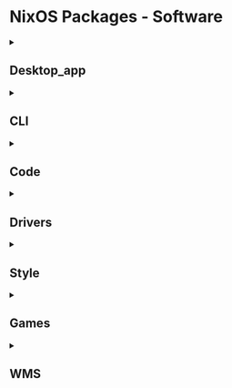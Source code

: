 # NixOS Packages - Software
<details>
<summary><h2>Desktop_app</h2></summary>
<table>
<tr>
    <td>Type</td>
    <td>Icon</td>
    <td>NixOS-Configuration Name</td>
    <td>Info</td>
</tr>
<tr>
    <td rowspan=3>Browser</td>
    <td><img src="./assets/soft-icon/firefox.png" width=30></td>
    <td>firefox</td>
    <td></td>
</tr>
<tr>
    <td><img src="./assets/soft-icon/librewolf.png" width=30></td>
    <td>librewolf</td>
    <td></td>
</tr>
<tr>
    <td><img src="./assets/soft-icon/chromium.png" width=30></td>
    <td>chromium</td>
    <td></td>
</tr>
<tr>
    <td rowspan=4>Editors</td>
    <td><img src="./assets/soft-icon/vscodium.png" width=30></td>
    <td>vscodium</td>
    <td></td>
</tr>
<tr>
    <td><img src="./assets/soft-icon/code-cursor.png" width=30></td>
    <td>code-cursor</td>
    <td></td>
</tr>
<tr>
    <td><img src="./assets/soft-icon/zed-editor.png" width=30></td>
    <td>zed-editor</td>
    <td></td>
</tr>
<tr>
    <td><img src="./assets/soft-icon/android-studio.png" width=30></td>
    <td><del>android-studio</td>
    <td></td>
</tr>
<tr>
    <td rowspan=2>Tools</td>
    <td><img src="./assets/soft-icon/obsidian.png" width=30></td>
    <td>obsidian</td>
    <td></td>
</tr>
<tr>
    <td><img src="./assets/soft-icon/github-desktop.png" width=30></td>
    <td>github-desktop</td>
    <td></td>
</tr>
<tr>
    <td rowspan=4>Chat</td>
    <td><img src="./assets/soft-icon/discord.png" width=30></td>
    <td>diskord</td>
    <td></td>
</tr>
<tr>
    <td><img src="./assets/soft-icon/telegram-desktop.png" width=30></td>
    <td>telegram-desktop</td>
    <td></td>
</tr>
<tr>
    <td><img src="./assets/soft-icon/simplex-chat-desktop.png" width=30></td>
    <td>simplex-chat-desktop</td>
    <td></td>
</tr>
<tr>
    <td><img src="./assets/soft-icon/thunderbird.png" width=30></td>
    <td>thunderbird</td>
    <td></td>
</tr>
<tr>
    <td rowspan=8>Media</td>
    <td><img src="./assets/soft-icon/spotify.png" width=30></td>
    <td><del>spotify</td>
    <td></td>
</tr>
<tr>
    <td><img src="./assets/soft-icon/vlc.png" width=30></td>
    <td>vlc</td>
    <td></td>
</tr>
<tr>
    <td><img src="./assets/soft-icon/obs-studio.png" width=30></td>
    <td>obs-studio</td>
    <td></td>
</tr>
<tr>
    <td><img src="./assets/soft-icon/easyeffects.png" width=30></td>
    <td>easyeffects</td>
    <td></td>
</tr>
<tr>
    <td><img src="./assets/soft-icon/youtube-music.png" width=30></td>
    <td>youtube-music</td>
    <td></td>
</tr>
<tr>
    <td><img src="./assets/soft-icon/davinci-resolve.png" width=30></td>
    <td>davinci-resolve</td>
    <td></td>
</tr>
<tr>
    <td><img src="./assets/soft-icon/shotcut.png" width=30></td>
    <td><del>shotcut</td>
    <td></td>
</tr>
<tr>
    <td><img src="./assets/soft-icon/olive-editor.png" width=30></td>
    <td><del>olive-editor</td>
    <td></td>
</tr>
<tr>
    <td rowspan=1>AI</td>
    <td><img src="./assets/soft-icon/lmstudio.png" width=30></td>
    <td>lmstudio</td>
    <td></td>
</tr>
<tr>
    <td rowspan=1>WinApps</td>
    <td><img src="./assets/soft-icon/freerdp.png" width=30></td>
    <td>freerdp</td>
    <td></td>
</tr>
<tr>
    <td rowspan=8>All</td>
    <td><img src="./assets/soft-icon/authenticator.png" width=30></td>
    <td>authenticator</td>
    <td></td>
</tr>
</table>
</details>

<details>
<summary><h2>CLI</h2></summary>
<table>
<tr>
    <td>Type</td>
    <td>Icon</td>
    <td>NixOS-Configuration Name</td>
    <td>Info</td>
</tr>
<tr>
    <td rowspan=1>Bash</td>
    <td><img src="./assets/soft-icon/fish.png" width=30></td>
    <td>fish</td>
    <td></td>
</tr>
<tr>
    <td rowspan=2>Editors</td>
    <td><img src="./assets/soft-icon/vim.png" width=30></td>
    <td>vim</td>
    <td></td>
</tr>
<tr>
    <td><img src="./assets/soft-icon/neovim.png" width=30></td>
    <td>neovim</td>
    <td></td>
</tr>
<tr>
    <td rowspan=4>Lazy</td>
    <td><img src="./assets/soft-icon/warp.png" width=30></td>
    <td>lazycli</td>
    <td></td>
</tr>
<tr>
    <td><img src="./assets/soft-icon/warp.png" width=30></td>
    <td>lazygit</td>
    <td></td>
</tr>
<tr>
    <td><img src="./assets/soft-icon/warp.png" width=30></td>
    <td>lazydocker</td>
    <td></td>
</tr>
<tr>
    <td><img src="./assets/soft-icon/warp.png" width=30></td>
    <td>lazyssh</td>
    <td></td>
</tr>
<tr>
    <td rowspan=4>Fetch</td>
    <td><img src="./assets/soft-icon/neofetch.png" width=30></td>
    <td>neofetch</td>
    <td></td>
</tr>
<tr>
    <td><img src="./assets/soft-icon/.png" width=30></td>
    <td>fastfetch</td>
    <td></td>
</tr>
<tr>
    <td><img src="./assets/soft-icon/.png" width=30></td>
    <td>cpufetch</td>
    <td></td>
</tr>
<tr>
    <td><img src="./assets/soft-icon/.png" width=30></td>
    <td>nerdfetch</td>
    <td></td>
</tr>
<tr>
    <td rowspan=5>Top</td>
    <td><img src="./assets/soft-icon/htop.png" width=30></td>
    <td>htop</td>
    <td></td>
</tr>
<tr>
    <td><img src="./assets/soft-icon/btop.png" width=30></td>
    <td>btop</td>
    <td></td>
</tr>
<tr>
    <td><img src="./assets/soft-icon/neohtop.png" width=30></td>
    <td>neohtop</td>
    <td></td>
</tr>
<tr>
    <td><img src="./assets/soft-icon/nvtop.png" width=30></td>
    <td>nvtopPackages.full</td>
    <td></td>
</tr>
<tr>
    <td><img src="./assets/soft-icon/duf.png" width=30></td>
    <td>duf</td>
    <td></td>
</tr>
<tr>
    <td rowspan=2>Terminal</td>
    <td><img src="./assets/soft-icon/alacritty.png" width=30></td>
    <td>alacritty</td>
    <td></td>
</tr>
<tr>
    <td><img src="./assets/soft-icon/yazi.png" width=30></td>
    <td>yazi</td>
    <td></td>
</tr>
<tr>
    <td rowspan=7>All</td>
    <td><img src="./assets/soft-icon/jq.svg" width=30></td>
    <td>jq</td>
    <td></td>
</tr>
<tr>
    <td><img src="./assets/soft-icon/.png" width=30></td>
    <td>fd</td>
    <td></td>
</tr>
<tr>
    <td><img src="./assets/soft-icon/warp.png" width=30></td>
    <td>lsd</td>
    <td></td>
</tr>
<tr>
    <td><img src="./assets/soft-icon/.png" width=30></td>
    <td>bat</td>
    <td></td>
</tr>
<tr>
    <td><img src="./assets/soft-icon/.png" width=30></td>
    <td>wget</td>
    <td></td>
</tr>
<tr>
    <td><img src="./assets/soft-icon/.png" width=30></td>
    <td>cava</td>
    <td></td>
</tr>
<tr>
    <td><img src="./assets/soft-icon/git.png" width=30></td>
    <td>git</td>
    <td></td>
</tr>
</table>
</details>

<details>
<summary><h2>Code</h2></summary>
<table>
<tr>
    <td>Type</td>
    <td>Icon</td>
    <td>NixOS-Configuration Name</td>
    <td>Info</td>
</tr>
<tr>
    <td rowspan=2>Python</td>
    <td><img src="./assets/soft-icon/python.png" width=30></td>
    <td>python3</td>
    <td></td>
</tr>
<tr>
    <td><img src="./assets/soft-icon/uv.svg" width=30></td>
    <td>uv</td>
    <td></td>
</tr>
<tr>
    <td rowspan=1>JS</td>
    <td><img src="./assets/soft-icon/nodejs.png" width=30></td>
    <td>nodejs_22</td>
    <td></td>
</tr>
<tr>
    <td rowspan=1>DevOps</td>
    <td><img src="./assets/soft-icon/docker.png" width=30></td>
    <td>docker</td>
    <td></td>
</tr>
</table>
</details>

<details>
<summary><h2>Drivers</h2></summary>
<table>
<tr>
    <td>Type</td>
    <td>Icon</td>
    <td>NixOS-Configuration Name</td>
    <td>Info</td>
</tr>
<tr>
    <td rowspan=3>FFmpeg</td>
    <td><img src="./assets/soft-icon/ffmpeg.png" width=30></td>
    <td>jellyfin-ffmpeg</td>
    <td></td>
</tr>
<tr>
    <td><img src="./assets/soft-icon/ffmpeg.png" width=30></td>
    <td>ffmpeg_6-full</td>
    <td></td>
</tr>
<tr>
    <td><img src="./assets/soft-icon/ffmpeg.png" width=30></td>
    <td>ffmpeg_6</td>
    <td></td>
</tr>
<tr>
    <td rowspan=2>All</td>
    <td><img src="./assets/soft-icon/intel-ocl.png" width=30></td>
    <td>intel-ocl</td>
    <td></td>
</tr>
<tr>
    <td><img src="./assets/soft-icon/cudatext.png" width=30></td>
    <td>cudatext</td>
    <td></td>
</tr>
</table>
</details>

<details>
<summary><h2>Style</h2></summary>
<table>
<tr>
    <td>Type</td>
    <td>Icon</td>
    <td>NixOS-Configuration Name</td>
    <td>Info</td>
</tr>
<tr>
    <td rowspan=4>Editors</td>
    <td><img src="./assets/soft-icon/.png" width=30></td>
    <td></td>
    <td></td>
</tr>
</table>
</details>

<details>
<summary><h2>Games</h2></summary>
<table>
<tr>
    <td>Type</td>
    <td>Icon</td>
    <td>NixOS-Configuration Name</td>
    <td>Info</td>
</tr>
<tr>
    <td rowspan=1>Engine</td>
    <td><img src="./assets/soft-icon/godot.png" width=30></td>
    <td>godot</td>
    <td></td>
</tr>
<tr>
    <td rowspan=2>Minecraft</td>
    <td><img src="./assets/soft-icon/lunar-client.png" width=30></td>
    <td><del>unar-client</td>
    <td></td>
</tr>
<tr>
    <td><img src="./assets/soft-icon/prismlauncher.png" width=30></td>
    <td><del>prismlauncher</td>
    <td></td>
</tr>
<tr>
    <td rowspan=3>Steam</td>
    <td><img src="./assets/soft-icon/steam.png" width=30></td>
    <td>steam</td>
    <td></td>
</tr>
<tr>
    <td><img src="./assets/soft-icon/steam.png" width=30></td>
    <td>adwsteamgtk</td>
    <td></td>
</tr>
<tr>
    <td><img src="./assets/soft-icon/lutris.png" width=30></td>
    <td><del>lutris</td>
    <td></td>
</tr>
</table>
</details>

<details>
<summary><h2>WMS</h2></summary>
<table>
<tr>
    <td>Type</td>
    <td>Icon</td>
    <td>NixOS-Configuration Name</td>
    <td>Info</td>
</tr>
<tr>
    <td rowspan=2>Bar</td>
    <td><img src="./assets/soft-icon/.png" width=30></td>
    <td>waybar</td>
    <td></td>
</tr>
<tr>
    <td><img src="./assets/soft-icon/eww.svg" width=50></td>
    <td>eww</td>
    <td></td>
</tr>
<tr>
    <td rowspan=1>Launcher</td>
    <td><img src="./assets/soft-icon/.png" width=30></td>
    <td>rofi</td>
    <td></td>
</tr>
<tr>
    <td rowspan=3>Hypr</td>
    <td><img src="./assets/soft-icon/hyprland.png" width=30></td>
    <td>hyprland</td>
    <td></td>
</tr>
<tr>
    <td><img src="./assets/soft-icon/hyprland.png" width=30></td>
    <td>hyprlock</td>
    <td></td>
</tr>
<tr>
    <td><img src="./assets/soft-icon/hyprland.png" width=30></td>
    <td>hypridle</td>
    <td></td>
</tr>
</table>
</details>
